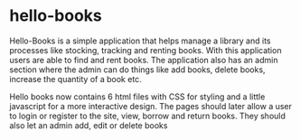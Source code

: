 # hello-books
Hello-Books is a simple application that helps manage a library and its processes like stocking, tracking and renting books. With this application users are able to find and rent books. The application also has an admin section where the admin can do things like add books, delete books, increase the quantity of a book etc.


Hello books now contains 6 html files with CSS for styling and a little javascript for a more interactive design. The pages should later allow a user to login or register to the site, view, borrow and return books.
They should also let an admin add, edit or delete books
